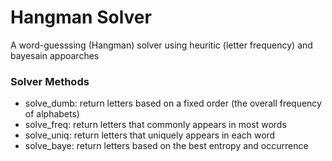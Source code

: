 # Hangman Solver #

A word-guesssing (Hangman) solver using heuritic (letter frequency) and bayesain appoarches

### Solver Methods ###
- solve_dumb: return letters based on a fixed order (the overall frequency of alphabets)
- solve_freq: return letters that commonly appears in most words
- solve_uniq: return letters that uniquely appears in each word
- solve_baye: return letters based on the best entropy and occurrence

